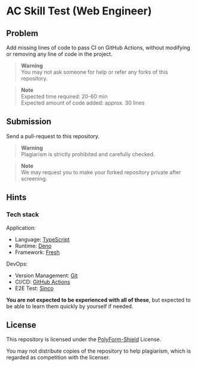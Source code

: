 # AC Skill Test (Web Engineer)

## Problem

Add missing lines of code to pass CI on GitHub Actions, without modifying or
removing any line of code in the project.

> **Warning**\
> You may not ask someone for help or refer any forks of this repository.

> **Note**\
> Expected time required: 20-60 min\
> Expected amount of code added: approx. 30 lines

## Submission

Send a pull-request to this repository.

> **Warning**\
> Plagiarism is strictly prohibited and carefully checked.

> **Note**\
> We may request you to make your forked repository private after screening.

## Hints

### Tech stack

Application:

- Language: [TypeScript](https://www.typescriptlang.org/)
- Runtime: [Deno](https://deno.land/)
- Framework: [Fresh](https://fresh.deno.dev/)

DevOps:

- Version Management: [Git](https://git-scm.com/)
- CI/CD: [GitHub Actions](https://github.co.jp/features/actions)
- E2E Test: [Sinco](https://drash.land/sinco/)

**You are not expected to be experienced with all of these**, but expected to be
able to learn them quickly by yourself if needed.

## License

This repository is licensed under the [PolyForm-Shield](LICENSE.md) License.

You may not distribute copies of the repository to help plagiarism, which is
regarded as competition with the licenser.
